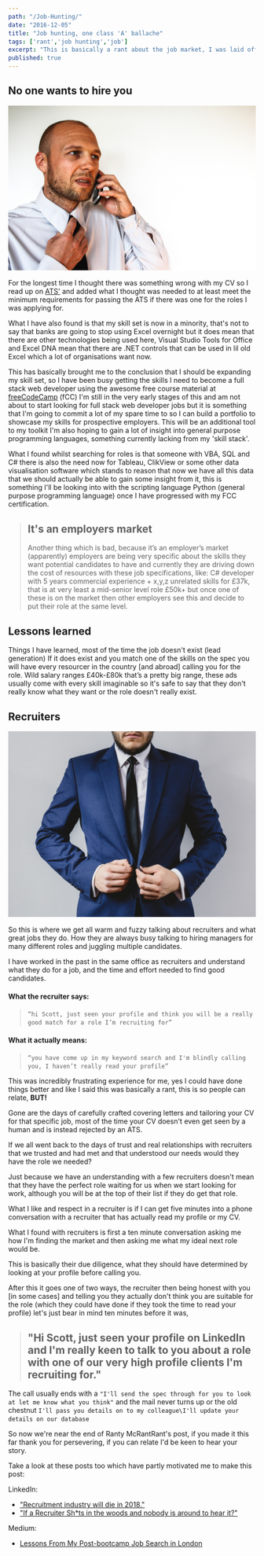 ```yaml
---
path: "/Job-Hunting/"
date: "2016-12-05"
title: "Job hunting, one class 'A' ballache"
tags: ['rant','job hunting','job']
excerpt: "This is basically a rant about the job market, I was laid off back in August, this is a terrible time of year to be looking for work, everyone is on holiday so things are generally pretty slow so when this happened to me I did the same and went on holiday for the end of August and first week of September. Coming back from holiday I found that things were still pretty slow with the occasional phone call about roles that were not really suited to my skill set. It was at this point that I began to struggle and stress about ever being employed again."
published: true
---
```


## No one wants to hire you

![stress-office](./stress-office.jpg)

For the longest time I thought there was something wrong with my CV so I read up
on [ATS'](https://lmgtfy.com/?q=what+is+an+ats) and added what I thought was
needed to at least meet the minimum requirements for passing the ATS if there
was one for the roles I was applying for.

What I have also found is that my skill set is now in a minority, that's not to
say that banks are going to stop using Excel overnight but it does mean that
there are other technologies being used here, Visual Studio Tools for Office and
Excel DNA mean that there are .NET controls that can be used in lil old Excel
which a lot of organisations want now.

This has basically brought me to the conclusion that I should be expanding my
skill set, so I have been busy getting the skills I need to become a full stack
web developer using the awesome free course material at
[freeCodeCamp](https://www.freecodecamp.com) (fCC) I'm still in the very early
stages of this and am not about to start looking for full stack web developer
jobs but it is something that I'm going to commit a lot of my spare time to so I
can build a portfolio to showcase my skills for prospective employers. This will
be an additional tool to my toolkit I'm also hoping to gain a lot of insight
into general purpose programming languages, something currently lacking from my
'skill stack'.

What I found whilst searching for roles is that someone with VBA, SQL and C#
there is also the need now for Tableau, ClikView or some other data
visualisation software which stands to reason that now we have all this data
that we should actually be able to gain some insight from it, this is something
I'll be looking into with the scripting language Python (general purpose
programming language) once I have progressed with my FCC certification.

> ## It's an employers market
>
> Another thing which is bad, because it’s an employer’s market (apparently)
> employers are being very specific about the skills they want potential
> candidates to have and currently they are driving down the cost of resources
> with these job specifications, like: C# developer with 5 years commercial
> experience + x,y,z unrelated skills for £37k, that is at very least a
> mid-senior level role £50k+ but once one of these is on the market then other
> employers see this and decide to put their role at the same level.

## Lessons learned

Things I have learned, most of the time the job doesn't exist (lead generation)
If it does exist and you match one of the skills on the spec you will have every
resourcer in the country [and abroad] calling you for the role. Wild salary
ranges £40k-£80k that’s a pretty big range, these ads usually come with every
skill imaginable so it's safe to say that they don't really know what they want
or the role doesn't really exist.

## Recruiters

![shady-recruiter-middle-man](./shady-recruiter-middle-man.jpg)

So this is where we get all warm and fuzzy talking about recruiters and what
great jobs they do. How they are always busy talking to hiring managers for many
different roles and juggling multiple candidates.

I have worked in the past in the same office as recruiters and understand what
they do for a job, and the time and effort needed to find good candidates.

#### What the recruiter says:

> `“hi Scott, just seen your profile and think you will be a really good match for a role I’m recruiting for”`

#### What it actually means:

> `“you have come up in my keyword search and I'm blindly calling you, I haven’t really read your profile”`

This was incredibly frustrating experience for me, yes I could have done things
better and like I said this was basically a rant, this is so people can relate,
**BUT!**

Gone are the days of carefully crafted covering letters and tailoring your CV
for that specific job, most of the time your CV doesn't even get seen by a human
and is instead rejected by an ATS.

If we all went back to the days of trust and real relationships with recruiters
that we trusted and had met and that understood our needs would they have the
role we needed?

Just because we have an understanding with a few recruiters doesn't mean that
they have the perfect role waiting for us when we start looking for work,
although you will be at the top of their list if they do get that role.

What I like and respect in a recruiter is if I can get five minutes into a phone
conversation with a recruiter that has actually read my profile or my CV.

What I found with recruiters is first a ten minute conversation asking me how
I'm finding the market and then asking me what my ideal next role would be.

This is basically their due diligence, what they should have determined by
looking at your profile before calling you.

After this it goes one of two ways, the recruiter then being honest with you [in
some cases] and telling you they actually don't think you are suitable for the
role (which they could have done if they took the time to read your profile)
let's just bear in mind ten minutes before it was,

> ## "Hi Scott, just seen your profile on LinkedIn and I'm really keen to talk to you about a role with one of our very high profile clients I'm recruiting for."

The call usually ends with a
`"I'll send the spec through for you to look at let me know what you think"` and
the mail never turns up or the old chestnut
`I'll pass you details on to my colleague\I'll update your details on our database`

So now we're near the end of Ranty McRantRant's post, if you made it this far
thank you for persevering, if you can relate I'd be keen to hear your story.

Take a look at these posts too which have partly motivated me to make this post:

LinkedIn:

* ["Recruitment industry will die in 2018."](https://www.linkedin.com/pulse/recruitment-industry-die-2018-oleg-vishnepolsky)
* ["If a Recruiter Sh\*ts in the woods and nobody is around to hear it?"](https://www.linkedin.com/pulse/recruiter-shts-woods-nobody-around-hear-tim-chattaway)

Medium:

* [Lessons From My Post-bootcamp Job Search in London](https://medium.freecodecamp.com/lessons-from-my-post-bootcamp-job-search-in-london-cb37ea12ec2f#.ckpg5lkpa)
